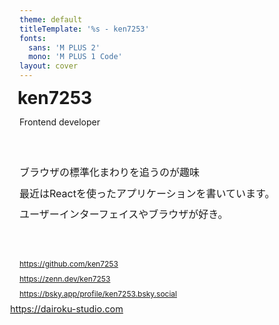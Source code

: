 ```yaml
---
theme: default
titleTemplate: '%s - ken7253'
fonts:
  sans: 'M PLUS 2'
  mono: 'M PLUS 1 Code'
layout: cover
---
```

<!-- markdownlint-disable first-line-h1 -->
<div style="display: flex; flex-direction: column; gap: 40px;">
  <div style="display: flex; justify-content: space-between; position: relative;">
    <div style="display: flex; flex-direction: column; gap: 16px;">
      <h1 style="margin: 0 0 0 -3px; line-height: 1;">ken7253</h1>
      <p style="margin: 0;">Frontend developer</p>
    </div>
    <img alt="" src="https://dairoku-studio.com/ogp-thumbnail.png" style="position:absolute; top:0; right:50px; width: 200px; border-radius: 100vh; mix-blend-mode: overlay;">
  </div>

  <div>
    <p style="font-size: 1rem; line-height: 2.1;">
      ブラウザの標準化まわりを追うのが趣味<br>
      最近はReactを使ったアプリケーションを書いています。<br>
      ユーザーインターフェイスやブラウザが好き。
    </p>
  </div>

  <div style="display: flex; gap: 12px; flex-direction: column;">
    <a href="https://github.com/ken7253" style="display: flex; flex-direction: column; gap: 8px; width: fit-content;">
      <span style="display: flex; gap: 8px; align-items: center; line-height: 1; font-size: 0.75rem;">
        <radix-icons-github-logo />https://github.com/ken7253
      </span>
    </a>
    <a href="https://zenn.dev/ken7253" style="display: flex; flex-direction: column; gap: 8px; width: fit-content;">
      <span style="display: flex; gap: 8px; align-items: center; line-height: 1; font-size: 0.75rem;">
        <simple-icons-zenn/>https://zenn.dev/ken7253
      </span>
    </a>
    <a href="https://bsky.app/profile/ken7253.bsky.social" style="display: flex; flex-direction: column; gap: 8px; width: fit-content;">
      <span style="display: flex; gap: 8px; align-items: center; line-height: 1; font-size: 0.75rem;">
        <simple-icons-bluesky/>https://bsky.app/profile/ken7253.bsky.social
      </span>
    </a>
      <a href="https://dairoku-studio.com/" style="display: flex; flex-direction: column; gap: 8px; width: fit-content;">
      <span style="display: flex; gap: 8px; align-items: center; line-height: 1; font-size: 0.75rem;">
        <mdi-web style="scale: 1.2;"/>https://dairoku-studio.com
      </span>
    </a>
  </div>
</div>
